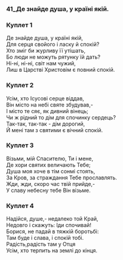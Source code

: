 ### 41_Де знайде душа, у країні якій.
### Куплет 1
Де знайде душа, у країні якій,<br/>Для серця свойого і ласку й спокій?<br/>Хто зміг би журливу її утішать,<br/>Бо люди не можуть рятунку їй дать?<br/>Ні-ні, ні-ні, світ нам чужий,<br/>Лиш в Царстві Христовім є повний спокій.
### Куплет 2
Усім, хто Ісусові серце віддав,<br/>Він місто на небі святе збудував,-<br/>І місто те сяє, як дивний вінець;<br/>Чи ж рідний то дім для спочинку сердець?<br/>Так-так, так-так - дім дорогий,<br/>Й мені там з святими є вічний спокій.
### Куплет 3
Візьми, мій Спасителю, Ти і мене,<br/>Де хори святих величають Тебе;<br/>Душа моя хоче в тім сонмі стоять,<br/>За Кров, за страждання Тебе прославлять.<br/>Жди, жди, скоро час твій прийде,-<br/>У славу небесну тебе Він візьме.
### Куплет 4
Надійся, душе,- недалеко той Край, <br/>Недовго і скажуть: Іди спочивай!<br/>Борися, не падай в тяжкій боротьбі:<br/>Там буде і слава, і спокій тобі.<br/>Радість,радість там у Отця <br/>Усім, хто терпить на землі до кінця.
